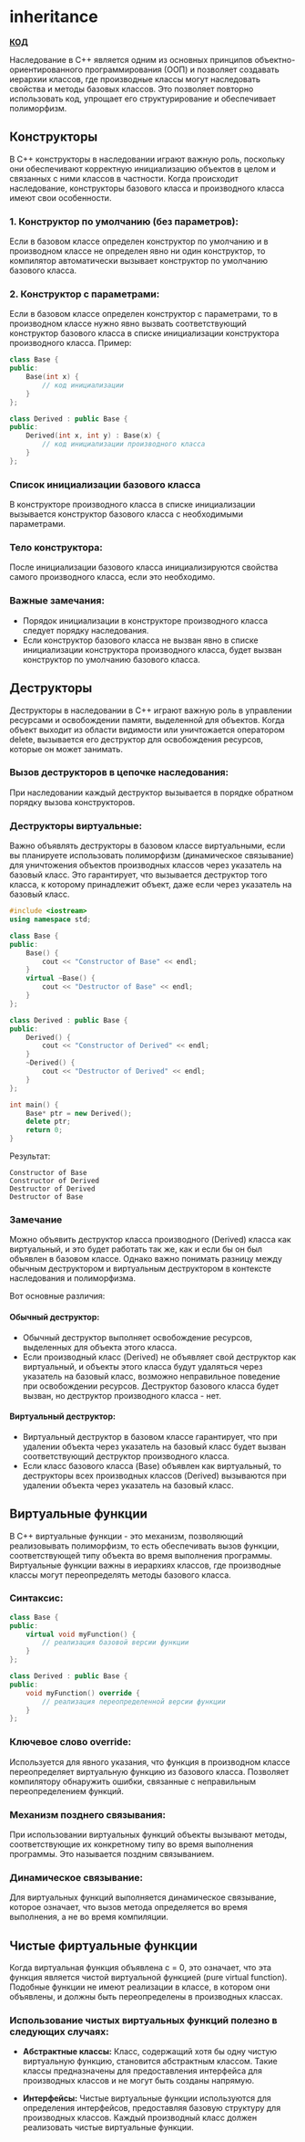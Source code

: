 # inheritance
**[КОД](cpp_examples/Forms)**

Наследование в C++ является одним из основных принципов объектно-ориентированного программирования (ООП) и позволяет создавать иерархии классов, где производные классы могут наследовать свойства и методы базовых классов. Это позволяет повторно использовать код, упрощает его структурирование и обеспечивает полиморфизм.

## Конструкторы

В C++ конструкторы в наследовании играют важную роль, поскольку они обеспечивают корректную инициализацию объектов в целом и связанных с ними классов в частности. Когда происходит наследование, конструкторы базового класса и производного класса имеют свои особенности.

### 1. Конструктор по умолчанию (без параметров):
Если в базовом классе определен конструктор по умолчанию и в производном классе не определен явно ни один конструктор, то компилятор автоматически вызывает конструктор по умолчанию базового класса.

### 2. Конструктор с параметрами:
Если в базовом классе определен конструктор с параметрами, то в производном классе нужно явно вызвать соответствующий конструктор базового класса в списке инициализации конструктора производного класса.
Пример:

```C++
class Base {
public:
    Base(int x) {
        // код инициализации
    }
};

class Derived : public Base {
public:
    Derived(int x, int y) : Base(x) {
        // код инициализации производного класса
    }
};
```

### Список инициализации базового класса
В конструкторе производного класса в списке инициализации вызывается конструктор базового класса с необходимыми параметрами.

### Тело конструктора:
После инициализации базового класса инициализируются свойства самого производного класса, если это необходимо.

### Важные замечания:
* Порядок инициализации в конструкторе производного класса следует порядку наследования.
* Если конструктор базового класса не вызван явно в списке инициализации конструктора производного класса, будет вызван конструктор по умолчанию базового класса.


## Деструкторы

Деструкторы в наследовании в C++ играют важную роль в управлении ресурсами и освобождении памяти, выделенной для объектов. Когда объект выходит из области видимости или уничтожается оператором delete, вызывается его деструктор для освобождения ресурсов, которые он может занимать.

### Вызов деструкторов в цепочке наследования:
При наследовании каждый деструктор вызывается в порядке обратном порядку вызова конструкторов.

### Деструкторы виртуальные:
Важно объявлять деструкторы в базовом классе виртуальными, если вы планируете использовать полиморфизм (динамическое связывание) для уничтожения объектов производных классов через указатель на базовый класс. Это гарантирует, что вызывается деструктор того класса, к которому принадлежит объект, даже если через указатель на базовый класс.

```C++
#include <iostream>
using namespace std;

class Base {
public:
    Base() {
        cout << "Constructor of Base" << endl;
    }
    virtual ~Base() {
        cout << "Destructor of Base" << endl;
    }
};

class Derived : public Base {
public:
    Derived() {
        cout << "Constructor of Derived" << endl;
    }
    ~Derived() {
        cout << "Destructor of Derived" << endl;
    }
};

int main() {
    Base* ptr = new Derived();
    delete ptr;
    return 0;
}
```
Результат:
```
Constructor of Base
Constructor of Derived
Destructor of Derived
Destructor of Base
```

### Замечание

Можно объявить деструктор класса производного (Derived) класса как виртуальный, и это будет работать так же, как и если бы он был объявлен в базовом классе. Однако важно понимать разницу между обычным деструктором и виртуальным деструктором в контексте наследования и полиморфизма.

Вот основные различия:

#### Обычный деструктор:

* Обычный деструктор выполняет освобождение ресурсов, выделенных для объекта этого класса.
* Если производный класс (Derived) не объявляет свой деструктор как виртуальный, и объекты этого класса будут удаляться через указатель на базовый класс, возможно неправильное поведение при освобождении ресурсов. Деструктор базового класса будет вызван, но деструктор производного класса - нет.

#### Виртуальный деструктор:

* Виртуальный деструктор в базовом классе гарантирует, что при удалении объекта через указатель на базовый класс будет вызван соответствующий деструктор производного класса.
* Если класс базового класса (Base) объявлен как виртуальный, то деструкторы всех производных классов (Derived) вызываются при удалении объекта через указатель на базовый класс.


## Виртуальные функции

В C++ виртуальные функции - это механизм, позволяющий реализовывать полиморфизм, то есть обеспечивать вызов функции, соответствующей типу объекта во время выполнения программы. Виртуальные функции важны в иерархиях классов, где производные классы могут переопределять методы базового класса.


### Синтаксис:

```C++
class Base {
public:
    virtual void myFunction() {
        // реализация базовой версии функции
    }
};

class Derived : public Base {
public:
    void myFunction() override {
        // реализация переопределенной версии функции
    }
};
```

### Ключевое слово override:

Используется для явного указания, что функция в производном классе переопределяет виртуальную функцию из базового класса. Позволяет компилятору обнаружить ошибки, связанные с неправильным переопределением функций.

### Механизм позднего связывания:

При использовании виртуальных функций объекты вызывают методы, соответствующие их конкретному типу во время выполнения программы. Это называется поздним связыванием.

### Динамическое связывание:

Для виртуальных функций выполняется динамическое связывание, которое означает, что вызов метода определяется во время выполнения, а не во время компиляции.

## Чистые фиртуальные функции

Когда виртуальная функция объявлена с = 0, это означает, что эта функция является чистой виртуальной функцией (pure virtual function). Подобные функции не имеют реализации в классе, в котором они объявлены, и должны быть переопределены в производных классах.

### Использование чистых виртуальных функций полезно в следующих случаях:

* **Абстрактные классы:** Класс, содержащий хотя бы одну чистую виртуальную функцию, становится абстрактным классом. Такие классы предназначены для предоставления интерфейса для производных классов и не могут быть созданы напрямую.

* **Интерфейсы:** Чистые виртуальные функции используются для определения интерфейсов, предоставляя базовую структуру для производных классов. Каждый производный класс должен реализовать чистые виртуальные функции.

